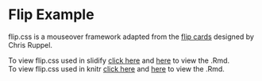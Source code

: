 Flip Example
===

flip.css is a mouseover framework adapted from the [flip cards](http://css3playground.com/3d-flip-cards/) designed by Chris Ruppel.  

To view flip.css used in slidify [click here](http://trinker.github.io/flip/) and [here](https://github.com/trinker/flip_example/blob/master/PRESENTATION/flip.Rmd) to view the .Rmd.     
To view flip.css used in knitr [click here](http://htmlpreview.github.io/?https://github.com/trinker/flip_example/blob/master/REPORT/flip_example.html) and [here](https://github.com/trinker/flip_example/blob/master/REPORT/flip_example.Rmd) to view the .Rmd.
